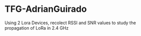 # TFG-AdrianGuirado

Using 2 Lora Devices, recolect RSSI and SNR values to study the propagation of LoRa in 2.4 GHz